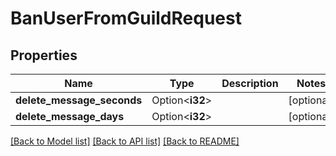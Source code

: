 # BanUserFromGuildRequest

## Properties

Name | Type | Description | Notes
------------ | ------------- | ------------- | -------------
**delete_message_seconds** | Option<**i32**> |  | [optional]
**delete_message_days** | Option<**i32**> |  | [optional]

[[Back to Model list]](../README.md#documentation-for-models) [[Back to API list]](../README.md#documentation-for-api-endpoints) [[Back to README]](../README.md)


